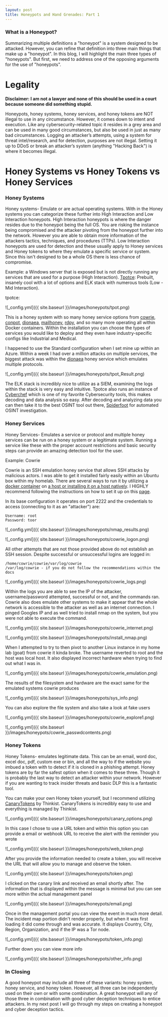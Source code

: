 ```yaml
---
layout: post
title: Honeypots and Hand Grenades: Part 1
---
```


### What is a Honeypot?

Summarizing multiple definitions a "honeypot" is a system designed to be attacked. However, you can refine that definition into three main things that make up a "honeypot". In this blog, I will highlight the main three types of "honeypots". But first, we need to address one of the opposing arguments for the use of "honeypots".

# Legality

**Disclaimer: I am not a lawyer and none of this should be used in a court because someone did something stupid.**

Honeypots, honey systems, honey services, and honey tokens are NOT illegal to use in any circumstance. However, it comes down to intent and execution. Like any cybersecurity-related topic it resides in a grey area and can be used in many good circumstances, but also be used in just as many bad circumstances. Logging an attacker’s attempts, using a system for threat intel/research, and for detection, purposes are not illegal. Setting it up to DDoS or break an attacker’s system (anything "Hacking Back") is where it becomes illegal.

# Honey Systems vs Honey Tokens vs Honey Services

### Honey Systems

Honey systems- Emulate or are actual operating systems. With in the Honey systems you can categorize these further into High Interaction and Low Interaction honeypots. High Interaction honeypots is where the danger resides due to the honeypot being the full OS. You are risking the instance being compromised and the attacker pivoting from the honeypot further into the network. However you are able to obtain more information of the attackers tactics, techniques, and procedures (TTPs). Low Interaction honeypots are used for detection and these usually apply to Honey services and Honey tokens to where they emulate a specific service or system. Since this isn't designed to be a whole OS there is less chance of compromise.

Example: a Windows server that is exposed but is not directly running any services that are used for a purpose (High Interaction). [Tpotce](https://github.com/telekom-security/tpotce): Prebuilt, insanely cool with a lot of options and ELK stack with numerous tools (Low - Mid Interaction).

tpotce:

![_config.yml]({{ site.baseurl }}/images/honeypots/tpot.png)

This is a honey system with so many honey service options from [cowrie](https://github.com/cowrie/cowrie), [conpot](http://conpot.org/), [dionaea](https://github.com/DinoTools/dionaea), [mailhoney](https://github.com/awhitehatter/mailoney), [rdpy](https://github.com/citronneur/rdpy), and so many more operating all within Docker containers. Within the installation you can choose the types of services you would like to deploy and they even have industry-specific configs like Industrial and Medical.

I happened to use the Standard configuration when I set mine up within an Azure. Within a week I had over a million attacks on multiple services, the biggest attack was within the [dionaea](https://github.com/DinoTools/dionaea) honey service which emulates multiple protocols.

![_config.yml]({{ site.baseurl }}/images/honeypots/tpot_Result.png)

The ELK stack is incredibly nice to utilize as a SIEM, examining the logs within the stack is very easy and intuitive. Tpotce also runs an instance of [Cyberchef](https://gchq.github.io/CyberChef/) which is one of my favorite Cybersecurity tools, this makes decoding and data analysis so easy. After decoding and analyzing data you can then take it to the best OSINT tool out there, [Spiderfoot](https://github.com/smicallef/spiderfoot) for automated OSINT investigation.

### Honey Services

Honey Services- Emulates a service or protocol and multiple honey services can be run on a honey system or a legitimate system. Running a service like these with the proper account restrictions and basic security steps can provide an amazing detection tool for the user.

Example: Cowrie

Cowrie is an SSH emulation honey service that allows SSH attacks by malicious actors. I was able to get it installed fairly easily within an Ubuntu box within my homelab. There are several ways to run it by utilizing a [docker container](https://hub.docker.com/r/cowrie/cowrie/dockerfile) on [a host or installing it on a host natively](https://github.com/cowrie/cowrie). I HIGHLY recommend following the instructions on how to set it up on this [page](https://cowrie.readthedocs.io/en/latest/INSTALL.html#).

In its base configuration it operates on port 2222 and the credentials to access (connecting to it as an "attacker") are:

```
Username: root
Password: toor
```

![_config.yml]({{ site.baseurl }}/images/honeypots/nmap_results.png)

![_config.yml]({{ site.baseurl }}/images/honeypots/cowrie_logon.png)

All other attempts that are not those provided above do not establish an SSH session. Despite successful or unsuccessful logins are logged in:

```
/home/cowrie/cowrie/var/log/cowrie
/var/log/cowrie - if you do not follow the recommendations within the docs
```

![_config.yml]({{ site.baseurl }}/images/honeypots/cowrie_logs.png)

Within the logs you are able to see the IP of the attacker, username/password attempted, successful or not, and the commands ran. Cowrie also does emulate other systems to make it appear that the whole network is accessible to the attacker as well as an internet connection. I pinged Googles IP and as well tried to install nmap on the system, but you were not able to execute the command.

![_config.yml]({{ site.baseurl }}/images/honeypots/cowrie_internet.png)

![_config.yml]({{ site.baseurl }}/images/honeypots/install_nmap.png)

When I attempted to try to then pivot to another Linux instance in my home lab (goat) from cowrie it kinda broke. The username reverted to root and the host was local host. It also displayed incorrect hardware when trying to find out what I was in.

![_config.yml]({{ site.baseurl }}/images/honeypots/cowrie_emulation.png)

The results of the filesystem and hardware are the exact same for the emulated systems cowrie produces

![_config.yml]({{ site.baseurl }}/images/honeypots/sys_info.png)

You can also explore the file system and also take a look at fake users

![_config.yml]({{ site.baseurl }}/images/honeypots/cowrie_explore1.png)

![_config.yml]({{ site.baseurl }}/images/honeypots/cowrie_passwdcontents.png)

### Honey Tokens

Honey Tokens- emulates legitimate data. This can be an email, word doc, excel doc, pdf, custom exe or bin, and all the way to if the website you imbued a token with to detect if it is cloned in a phishing attempt. Honey tokens are by far the safest option when it comes to these three. Though it is probably the last way to detect an attacker within your network. However if you are wanting to track insider threats and basic DLP this is a fantastic tool.

You can make your own Honey token yourself, but I recommend utilizing [CanaryTokens](https://www.canarytokens.org/generate) by Thinkist. CanaryTokens is incredibly easy to use and everything is managed by Thinkist.

![_config.yml]({{ site.baseurl }}/images/honeypots/canary_options.png)

In this case I chose to use a URL token and within this option you can provide a email or webhook URL to receive the alert with the reminder you wrote

![_config.yml]({{ site.baseurl }}/images/honeypots/web_token.png)

After you provide the information needed to create a token, you will receive the URL that will allow you to manage and observe the token.

![_config.yml]({{ site.baseurl }}/images/honeypots/token.png)

I clicked on the canary link and received an email shortly after. The information that is displayed within the message is minimal but you can see more within the actual management panel

![_config.yml]({{ site.baseurl }}/images/honeypots/email.png)

Once in the management portal you can view the event in much more detail. The incident map portion didn't render properly, but when it was first loading it did come through and was accurate. It displays Country, City, Region, Organization, and if the IP was a Tor node.

![_config.yml]({{ site.baseurl }}/images/honeypots/token_info.png)

Further down you can view more info

![_config.yml]({{ site.baseurl }}/images/honeypots/other_info.png)

### In Closing

A good honeypot may include all three of these variants: honey system, honey service, and honey token. However, all three can be independently used on their own or with some combination. A great honeypot will any of those three in combination with good cyber deception techniques to entice attackers. In my next post I will go through my steps on creating a honeypot and cyber deception tactics.
